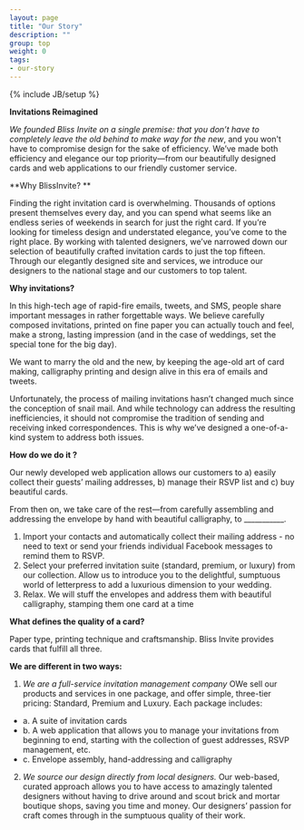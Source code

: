 ```yaml
---
layout: page
title: "Our Story"
description: ""
group: top
weight: 0
tags: 
- our-story
---
```

{% include JB/setup %}

**Invitations Reimagined**

*We founded Bliss Invite on a single premise: that you don’t have to completely leave the old behind to make way for the new*, and you won't have to compromise design for the sake of efficiency. We’ve made both efficiency and elegance our top priority—from our beautifully designed cards and web applications to our friendly customer service. 

**Why BlissInvite? **

Finding the right invitation card is overwhelming. Thousands of options present themselves every day, and you can spend what seems like an endless series of weekends in search for just the right card. 
If you’re looking for timeless design and understated elegance, you’ve come to the right place. By working with talented designers, we’ve narrowed down our selection of beautifully crafted invitation cards to just the top fifteen. Through our elegantly designed site and services, we introduce our designers to the national stage and our customers to top talent. 


**Why invitations?**

In this high-tech age of rapid-fire emails, tweets, and SMS, people share important messages in rather forgettable ways.  We believe carefully composed invitations, printed on fine paper you can actually touch and feel, make a strong, lasting impression (and in the case of weddings, set the special tone for the big day).   

We want to marry the old and the new, by keeping the age-old art of card making, calligraphy printing and design alive in this era of emails and tweets.

Unfortunately, the process of mailing invitations hasn’t changed much since the conception of snail mail.  And while technology can address the resulting inefficiencies, it should not compromise the tradition of sending and receiving inked correspondences. This is why we’ve designed a one-of-a-kind system to address both issues.

**How do we do it ?**

Our newly developed web application allows our customers to a) easily collect their guests’ mailing addresses, b) manage their RSVP list and c) buy beautiful cards. 

From then on, we take care of the rest—from carefully assembling and addressing the envelope by hand with beautiful calligraphy, to ___________. 

1. Import your contacts and automatically collect their mailing address - no need to text or send your friends individual Facebook messages to remind them to RSVP.  
2. Select your preferred invitation suite (standard, premium, or luxury) from our collection. Allow us to introduce you to the delightful, sumptuous world of letterpress to add a luxurious dimension to your wedding.
3. Relax. We will stuff the envelopes and address them with beautiful calligraphy, stamping them one card at a time 

**What defines the quality of a card?**

Paper type, printing technique and craftsmanship. Bliss Invite provides cards that fulfill all three. 

**We are different in two ways:**

1. *We are a full-service invitation management company* OWe sell our products and services in one package, and offer simple, three-tier pricing: Standard, Premium and Luxury. Each package includes:
  * a. A suite of invitation cards  
  * b. A web application that allows you to manage your invitations from beginning to end, starting with the collection of guest addresses, RSVP management, etc. 
  * c. Envelope assembly, hand-addressing and calligraphy   

2. *We source our design directly from local designers.* Our web-based, curated approach allows you to have access to amazingly talented designers without having to drive around and scout brick and mortar boutique shops, saving you time and money. Our designers’ passion for craft comes through in the sumptuous quality of their work. 